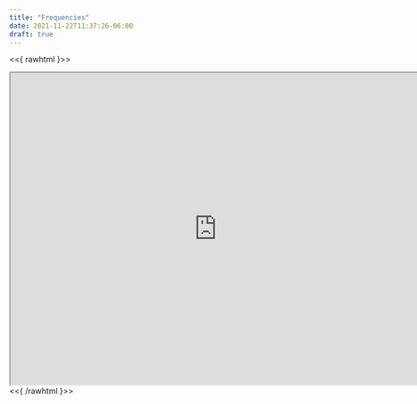 ```yaml
---
title: "Frequencies"
date: 2021-11-22T11:37:26-06:00
draft: true
---
```


<<{ rawhtml }>>
<iframe 
    width="740"
    height="560" 
    src="https://docs.google.com/spreadsheets/d/e/2PACX-1vRqfh2lxJwX8397OXW2kWaDiB2IfJML9_6EHwdr-bR3KjyiwioEE7G4gvsjAG1ETruQmGIAxCgHtPXl/pubhtml?widget=true&amp;headers=false"></iframe>
<<{ /rawhtml }>>